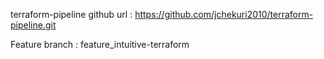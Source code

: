 terraform-pipeline github url : https://github.com/jchekuri2010/terraform-pipeline.git

Feature branch : feature_intuitive-terraform
